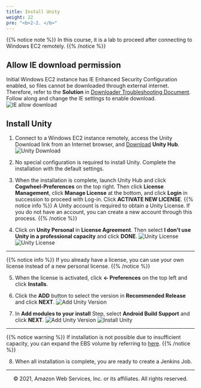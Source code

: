 ```yaml
---
title: Install Unity
weight: 22
pre: "<b>2-2. </b>"
---
```

{{% notice note %}}
In this course, it is a lab to proceed after connecting to Windows EC2 remotely.
{{% /notice %}}

## Allow IE download permission
Initial Windows EC2 instance has IE Enhanced Security Configuration enabled, so files cannot be downloaded through external internet.
Therefore, refer to the **Solution** in [Downloader Troubleshooting Document](https://aws.amazon.com/en/premiumsupport/knowledge-center/ec2-windows-file-download-ie/?nc1=h_ls). Follow along and change the IE settings to enable download.
![IE allow download](/images/ec2/allowdownload.png)

## Install Unity
1. Connect to a Windows EC2 instance remotely, access the Unity Download link from an Internet browser, and [Download](https://unity3d.com/get-unity/download) **Unity Hub**.
![Unity Download](/images/ec2/unitydownload.png)

2. No special configuration is required to install Unity. Complete the installation with the default settings.

3. When the installation is complete, launch Unity Hub and click **Cogwheel-Preferences** on the top right. Then click **License Management**, click **Manage License** at the bottom, and click **Login** in succession to proceed with Log-in. Click **ACTIVATE NEW LICENSE**.
{{% notice info %}}
A Unity account is required to obtain a Unity License. If you do not have an account, you can create a new account through this process.
{{% /notice %}}

4. Click on **Unity Personal** in **License Agreement**. Then select **I don't use Unity in a professional capacity** and click **DONE**.
![Unity License](/images/ec2/unitygetlicense.png)
![Unity License](/images/ec2/unitylicense.png)
---
{{% notice info %}}
If you already have a license, you can use your own license instead of a new personal license.
{{% /notice %}}

5. When the license is activated, click **<- Preferences** on the top left and click **Installs**.

6. Click the **ADD** button to select the version in **Recommended Release** and click **NEXT**.
![Add Unity Version](/images/ec2/unityversion.png)

7. In **Add modules to your install** Step, select **Android Build Support** and click **NEXT**.
![Add Unity Version](/images/ec2/unityinstall.png)
![Install Unity](/images/ec2/unityinstall2.png)
---

{{% notice warning %}}
If installation is not possible due to insufficient capacity, you can expand the EBS volume by referring to [here](https://aws.amazon.com/en/premiumsupport/knowledge-center/expand-ebs-root-volume-windows/).
{{% /notice %}}

8. When all installation is complete, you are ready to create a Jenkins Job.





---
<p align="center">
© 2021, Amazon Web Services, Inc. or its affiliates. All rights reserved.
</p>
